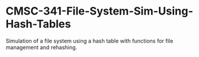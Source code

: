 # CMSC-341-File-System-Sim-Using-Hash-Tables
Simulation of a file system using a hash table with functions for file management and rehashing.
